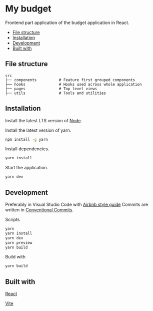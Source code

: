 # My budget

Frontend part application of the budget application in React.

- [File structure](#file-structure)
- [Installation](#installation)
- [Development](#development)
- [Built with](#built-with)

## File structure

```text
src
├── components          # Feature first grouped components
├── hooks               # Hooks used across whole application
├── pages               # Top level views
├── utils               # Tools and utilities
```

## Installation

Install the latest LTS version of [Node](https://nodejs.org/en/).

Install the latest version of yarn.

```bash
npm install -g yarn
```

Install dependencies.

```bash
yarn install
```

Start the application.

```bash
yarn dev
```

## Development

Preferably in Visual Studio Code with [Airbnb style guide](https://github.com/airbnb/javascript) Commits are written in [Conventional Commits](https://www.conventionalcommits.org/).

Scripts

```bash
yarn
yarn install
yarn dev
yarn preview
yarn build
```

Build with

```bash
yarn build
```

## Built with

[React](https://reactjs.org/)

[Vite](https://vitejs.dev/)
